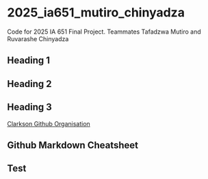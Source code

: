 # 2025_ia651_mutiro_chinyadza
Code for 2025 IA 651 Final Project. Teammates Tafadzwa Mutiro and Ruvarashe Chinyadza

## Heading 1

## Heading 2

## Heading 3

[Clarkson Github Organisation](https://github.com/clarkson-Applied-Data-Science)

## Github Markdown Cheatsheet

## Test
